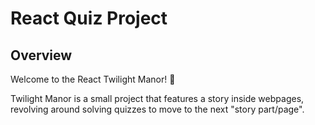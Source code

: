 # React Quiz Project

## Overview

Welcome to the React Twilight Manor! 🎉

Twilight Manor is a small project that features a story inside webpages, revolving around solving quizzes to move to the next "story part/page".
